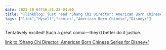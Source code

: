 ```yaml
---
date: 2021-10-04T16:51:23-04:00
title: "🔗linkblog: just read 'Shang Chi Director: American Born Chinese Series for Disney+'"
tags: ["link","Myself","comics","American Born Chinese","Disney+"]
---
```

Tentatively excited! Such a great comic—they’d better do it justice.
 
[link to 'Shang Chi Director: American Born Chinese Series for Disney+'](https://gizmodo.com/american-born-chinese-coming-to-disney-from-shang-chi-1847794437)
